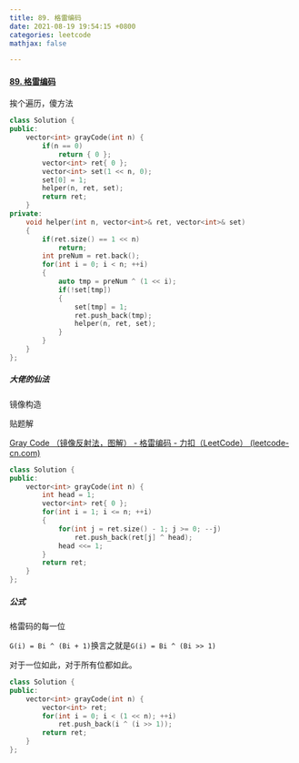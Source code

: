 ```yaml
---
title: 89. 格雷编码
date: 2021-08-19 19:54:15 +0800
categories: leetcode
mathjax: false

---
```


#### [89. 格雷编码](https://leetcode-cn.com/problems/gray-code/)



挨个遍历，傻方法

```c++
class Solution {
public:
    vector<int> grayCode(int n) {
        if(n == 0)
            return { 0 };
        vector<int> ret{ 0 };
        vector<int> set(1 << n, 0);
        set[0] = 1;
        helper(n, ret, set);
        return ret;
    }   
private:
    void helper(int n, vector<int>& ret, vector<int>& set)
    {
        if(ret.size() == 1 << n)
            return;
        int preNum = ret.back();
        for(int i = 0; i < n; ++i)
        {
            auto tmp = preNum ^ (1 << i);
            if(!set[tmp])
            {
                set[tmp] = 1;
                ret.push_back(tmp);
                helper(n, ret, set);
            }
        }
    }
};
```



##### 大佬的仙法



镜像构造



贴题解

[Gray Code （镜像反射法，图解） - 格雷编码 - 力扣（LeetCode） (leetcode-cn.com)](https://leetcode-cn.com/problems/gray-code/solution/gray-code-jing-xiang-fan-she-fa-by-jyd/)

```c++
class Solution {
public:
    vector<int> grayCode(int n) {
        int head = 1;
        vector<int> ret{ 0 };
        for(int i = 1; i <= n; ++i)
        {
            for(int j = ret.size() - 1; j >= 0; --j)
                ret.push_back(ret[j] ^ head);
            head <<= 1;
        }
        return ret;
    }
};
```



#####  公式

格雷码的每一位

`G(i) = Bi ^ (Bi + 1)`换言之就是`G(i) = Bi ^ (Bi >> 1)`

对于一位如此，对于所有位都如此。

```c++
class Solution {
public:
    vector<int> grayCode(int n) {
        vector<int> ret;
        for(int i = 0; i < (1 << n); ++i)
            ret.push_back(i ^ (i >> 1));
        return ret;
    }
};
```


